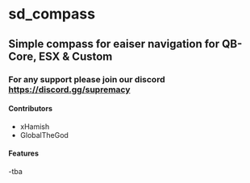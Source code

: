 # sd_compass

## Simple compass for eaiser navigation for QB-Core, ESX & Custom

### For any support please join our discord https://discord.gg/supremacy

#### Contributors
- xHamish
- GlobalTheGod
  
#### Features
-tba
